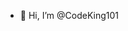 - 👋 Hi, I’m @CodeKing101
<!---
CodeKing101/CodeKing101 is a ✨ special ✨ repository because its `README.md` (this file) appears on your GitHub profile.
You can click the Preview link to take a look at your changes.
--->
